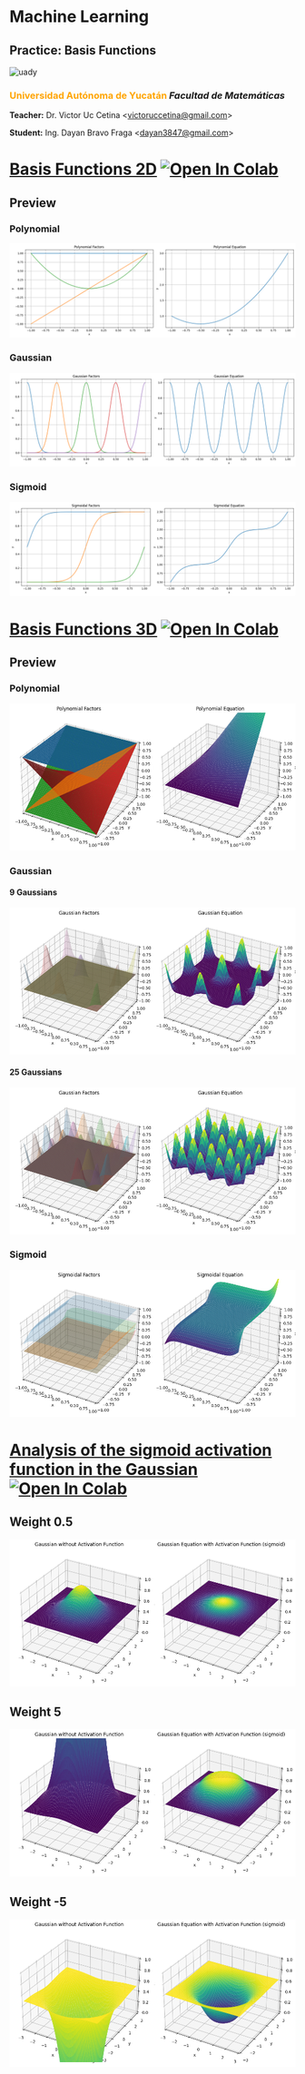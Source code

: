 # Machine Learning

## Practice: Basis Functions

<img src="https://uady.mx/assets/img/logo_uady.svg" width="15%" alt="uady">

### <font color='orange'>Universidad Autónoma de Yucatán</font> _Facultad de Matemáticas_

**Teacher:** Dr. Victor Uc Cetina <[victoruccetina@gmail.com](mailto:victoruccetina@gmail.com)>

**Student:** Ing. Dayan Bravo Fraga <[dayan3847@gmail.com](mailto:dayan3847@gmail.com)>

# [Basis Functions 2D](https://github.com/dayan3847/machine_learning/blob/master/dayan3847/basis_functions/basis_functions.ipynb) [![Open In Colab](https://colab.research.google.com/assets/colab-badge.svg)](https://colab.research.google.com/github/dayan3847/machine_learning/blob/master/dayan3847/basis_functions/basis_functions.ipynb)

## Preview

### Polynomial

<img src="./img/p.png" alt="preview">

### Gaussian

<img src="./img/g.png" alt="preview">

### Sigmoid

<img src="./img/s.png" alt="preview">

# [Basis Functions 3D](https://github.com/dayan3847/machine_learning/blob/master/dayan3847/basis_functions/basis_functions_3d.ipynb) [![Open In Colab](https://colab.research.google.com/assets/colab-badge.svg)](https://colab.research.google.com/github/dayan3847/machine_learning/blob/master/dayan3847/basis_functions/basis_functions_3d.ipynb) 

## Preview

### Polynomial

<img src="./img/3d_3p.png" alt="preview">

### Gaussian

#### 9 Gaussians

<img src="./img/3d_9g.png" alt="preview">

#### 25 Gaussians

<img src="./img/3d_25g.png" alt="preview">

### Sigmoid

<img src="./img/3d_3s.png" alt="preview">

# [Analysis of the sigmoid activation function in the Gaussian](https://github.com/dayan3847/machine_learning/blob/master/dayan3847/basis_functions/basis_gaussian_3d.ipynb) [![Open In Colab](https://colab.research.google.com/assets/colab-badge.svg)](https://colab.research.google.com/github/dayan3847/machine_learning/blob/master/dayan3847/basis_functions/basis_gaussian_3d.ipynb)

## Weight 0.5

<img src="./img/g_s_05.png" alt="preview">

## Weight 5

<img src="./img/g_s_50.png" alt="preview">

## Weight -5

<img src="./img/g_s_-50.png" alt="preview">
